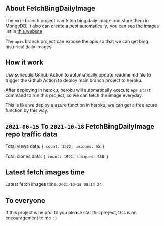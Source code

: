## About FetchBingDailyImage

The `main` branch project can fetch bing daily image and store them in MongoDB.
It also can create a post automatically, you can see the images list in [this website](https://oursalbum.netlify.app)

The `apis` branch project can expose the apis so that we can get bing historical daily images.

## How it work

Use schedule Github Action to automatically update readme.md file to trigger the Github Action to deploy main branch project to heroku.

After deploying in heroku, heroku will automatically execute `npm start` command to run this project, so we can fetch the image everyday.

This is like we deploy a azure function in heroku, we can get a free azure function by this way.

## `2021-06-15` To `2021-10-18` FetchBingDailyImage repo traffic data

Total views data: `{ count: 1572, uniques: 65 }`

Total clones data: `{ count: 1094, uniques: 368 }`

## Latest fetch images time

Latest fetch images time: `2021-10-18 08:14:24`

## To everyone

If this project is helpful to you please star this project, this is an encouragement to me `:)`



